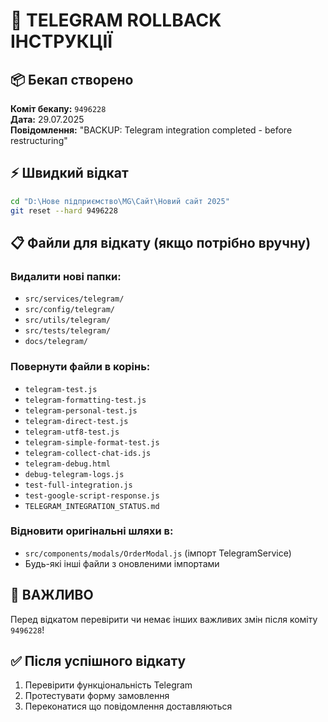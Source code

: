 # 🔄 TELEGRAM ROLLBACK ІНСТРУКЦІЇ

## 📦 Бекап створено
**Коміт бекапу:** `9496228`  
**Дата:** 29.07.2025  
**Повідомлення:** "BACKUP: Telegram integration completed - before restructuring"

## ⚡ Швидкий відкат
```bash
cd "D:\Нове підприємство\MG\Сайт\Новий сайт 2025"
git reset --hard 9496228
```

## 📋 Файли для відкату (якщо потрібно вручну)
### Видалити нові папки:
- `src/services/telegram/`
- `src/config/telegram/`
- `src/utils/telegram/`
- `src/tests/telegram/`
- `docs/telegram/`

### Повернути файли в корінь:
- `telegram-test.js`
- `telegram-formatting-test.js`
- `telegram-personal-test.js`
- `telegram-direct-test.js`
- `telegram-utf8-test.js`
- `telegram-simple-format-test.js`
- `telegram-collect-chat-ids.js`
- `telegram-debug.html`
- `debug-telegram-logs.js`
- `test-full-integration.js`
- `test-google-script-response.js`
- `TELEGRAM_INTEGRATION_STATUS.md`

### Відновити оригінальні шляхи в:
- `src/components/modals/OrderModal.js` (імпорт TelegramService)
- Будь-які інші файли з оновленими імпортами

## 🚨 ВАЖЛИВО
Перед відкатом перевірити чи немає інших важливих змін після коміту `9496228`!

## ✅ Після успішного відкату
1. Перевірити функціональність Telegram
2. Протестувати форму замовлення
3. Переконатися що повідомлення доставляються